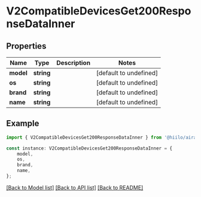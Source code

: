 # V2CompatibleDevicesGet200ResponseDataInner


## Properties

Name | Type | Description | Notes
------------ | ------------- | ------------- | -------------
**model** | **string** |  | [default to undefined]
**os** | **string** |  | [default to undefined]
**brand** | **string** |  | [default to undefined]
**name** | **string** |  | [default to undefined]

## Example

```typescript
import { V2CompatibleDevicesGet200ResponseDataInner } from '@hiilo/airalo';

const instance: V2CompatibleDevicesGet200ResponseDataInner = {
    model,
    os,
    brand,
    name,
};
```

[[Back to Model list]](../README.md#documentation-for-models) [[Back to API list]](../README.md#documentation-for-api-endpoints) [[Back to README]](../README.md)

